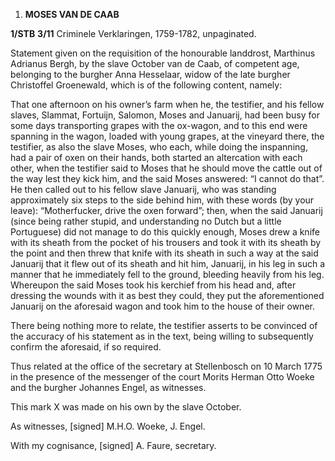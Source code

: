 1.  **MOSES VAN DE CAAB**

**1/STB** **3/11** Criminele Verklaringen, 1759-1782, unpaginated.

Statement given on the requisition of the honourable landdrost,
Marthinus Adrianus Bergh, by the slave October van de Caab, of competent
age, belonging to the burgher Anna Hesselaar, widow of the late burgher
Christoffel Groenewald, which is of the following content, namely:

That one afternoon on his owner’s farm when he, the testifier, and his
fellow slaves, Slammat, Fortuijn, Salomon, Moses and Januarij, had been
busy for some days transporting grapes with the ox-wagon, and to this
end were spanning in the wagon, loaded with young grapes, at the
vineyard there, the testifier, as also the slave Moses, who each, while
doing the inspanning, had a pair of oxen on their hands, both started an
altercation with each other, when the testifier said to Moses that he
should move the cattle out of the way lest they kick him, and the said
Moses answered: “I cannot do that”. He then called out to his fellow
slave Januarij, who was standing approximately six steps to the side
behind him, with these words (by your leave): “Motherfucker, drive the
oxen forward”; then, when the said Januarij (since being rather stupid,
and understanding no Dutch but a little Portuguese) did not manage to do
this quickly enough, Moses drew a knife with its sheath from the pocket
of his trousers and took it with its sheath by the point and then threw
that knife with its sheath in such a way at the said Januarij that it
flew out of its sheath and hit him, Januarij, in his leg in such a
manner that he immediately fell to the ground, bleeding heavily from his
leg. Whereupon the said Moses took his kerchief from his head and, after
dressing the wounds with it as best they could, they put the
aforementioned Januarij on the aforesaid wagon and took him to the house
of their owner.

There being nothing more to relate, the testifier asserts to be
convinced of the accuracy of his statement as in the text, being willing
to subsequently confirm the aforesaid, if so required.

Thus related at the office of the secretary at Stellenbosch on 10 March
1775 in the presence of the messenger of the court Morits Herman Otto
Woeke and the burgher Johannes Engel, as witnesses.

This mark X was made on his own by the slave October.

As witnesses, \[signed\] M.H.O. Woeke, J. Engel.

With my cognisance, \[signed\] A. Faure, secretary.
